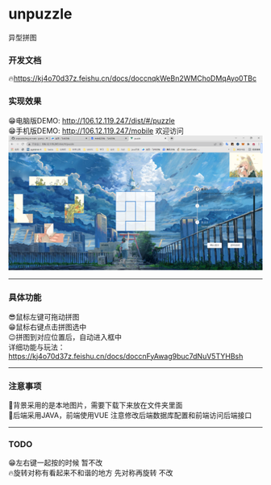 # unpuzzle
异型拼图
### 开发文档
:fire:https://kj4o70d37z.feishu.cn/docs/doccnqkWeBn2WMChoDMqAyo0TBc
### 实现效果
:grin:电脑版DEMO: http://106.12.119.247/dist/#/puzzle  
:grin:手机版DEMO: http://106.12.119.247/mobile 欢迎访问  
![image](https://github.com/pumpkin12135/unpuzzle/blob/main/puzzle-vue/src/img/my.png)
***
### 具体功能
:sunglasses:鼠标左键可拖动拼图  
:grin:鼠标右键点击拼图选中  
:wink:拼图到对应位置后，自动进入框中  
详细功能与玩法：https://kj4o70d37z.feishu.cn/docs/doccnFyAwag9buc7dNuV5TYHBsh
***
### 注意事项
:eyes:背景采用的是本地图片，需要下载下来放在文件夹里面  
:eyes:后端采用JAVA，前端使用VUE 注意修改后端数据库配置和前端访问后端接口
***
### TODO
:grin:左右键一起按的时候 暂不改  
:fire:旋转对称有看起来不和谐的地方 先对称再旋转 不改
